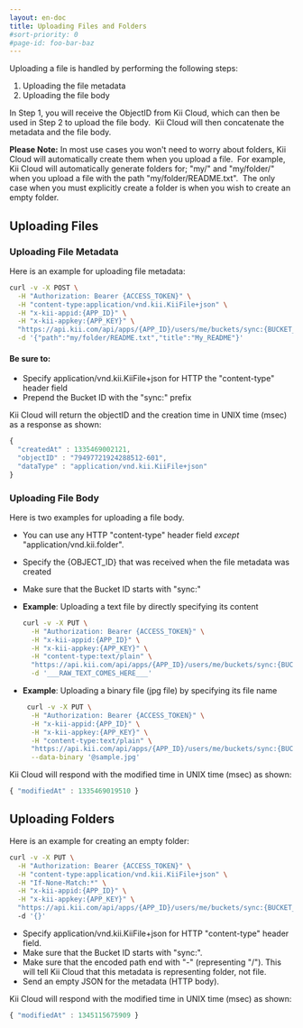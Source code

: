```yaml
---
layout: en-doc
title: Uploading Files and Folders
#sort-priority: 0
#page-id: foo-bar-baz
---
```

Uploading a file is handled by performing the following steps:

1. Uploading the file metadata
1. Uploading the file body

In Step 1, you will receive the ObjectID from Kii Cloud, which can then be used in Step 2 to upload the file body. &nbsp;Kii Cloud will then concatenate the metadata and the file body.

**Please Note:** In most use cases you won't need to worry about folders, Kii Cloud will automatically create them when you upload a file. &nbsp;For example, Kii Cloud will automatically generate folders for; "my/" and "my/folder/" when you upload a file with the path "my/folder/README.txt". &nbsp;The only case when you must explicitly create a folder is when you wish to create an empty folder.

## Uploading Files

### Uploading File Metadata

Here is an example for uploading file metadata:

```sh
curl -v -X POST \
  -H "Authorization: Bearer {ACCESS_TOKEN}" \
  -H "content-type:application/vnd.kii.KiiFile+json" \
  -H "x-kii-appid:{APP_ID}" \
  -H "x-kii-appkey:{APP_KEY}" \
  "https://api.kii.com/api/apps/{APP_ID}/users/me/buckets/sync:{BUCKET_NAME}/objects" \
  -d '{"path":"my/folder/README.txt","title":"My_README"}'
```

#### Be sure to:

* Specify application/vnd.kii.KiiFile+json for HTTP the "content-type" header field
* Prepend the Bucket ID with the "sync:" prefix

Kii Cloud will return the objectID and the creation time in UNIX time (msec) as a response as shown:

```javascript
{
  "createdAt" : 1335469002121,
  "objectID" : "79497721924288512-601",
  "dataType" : "application/vnd.kii.KiiFile+json"
}
```

### Uploading File Body

Here is two examples for uploading a file body.

* You can use any HTTP  "content-type" header field _except_  "application/vnd.kii.folder".
* Specify the {OBJECT\_ID} that was received when the file metadata was created
* Make sure that the Bucket ID starts with "sync:"

* **Example**: Uploading a text file by directly specifying its content

    ```sh
    curl -v -X PUT \
      -H "Authorization: Bearer {ACCESS_TOKEN}" \
      -H "x-kii-appid:{APP_ID}" \
      -H "x-kii-appkey:{APP_KEY}" \
      -H "content-type:text/plain" \
      "https://api.kii.com/api/apps/{APP_ID}/users/me/buckets/sync:{BUCKET_NAME}/objects/{OBJECT_ID}/body" \
      -d '___RAW_TEXT_COMES_HERE___'
    ```

* **Example**: Uploading a binary file (jpg file) by specifying its file name

    ```sh
     curl -v -X PUT \
      -H "Authorization: Bearer {ACCESS_TOKEN}" \
      -H "x-kii-appid:{APP_ID}" \
      -H "x-kii-appkey:{APP_KEY}" \
      -H "content-type:text/plain" \
      "https://api.kii.com/api/apps/{APP_ID}/users/me/buckets/sync:{BUCKET_NAME}/objects/{OBJECT_ID}/body" \
      --data-binary '@sample.jpg'
    ```

Kii Cloud will respond with the modified time in UNIX time (msec) as shown:

```javascript
{ "modifiedAt" : 1335469019510 }
```

## Uploading Folders

Here is an example for creating an empty folder:

```sh
curl -v -X PUT \
  -H "Authorization: Bearer {ACCESS_TOKEN}" \
  -H "content-type:application/vnd.kii.KiiFile+json" \
  -H "If-None-Match:*" \
  -H "x-kii-appid:{APP_ID}" \
  -H "x-kii-appkey:{APP_KEY}" \
  "https://api.kii.com/api/apps/{APP_ID}/users/me/buckets/sync:{BUCKET_NAME}/objects/path.tmp-data-"
  -d '{}'
```

* Specify application/vnd.kii.KiiFile+json for HTTP  "content-type" header field.
* Make sure that the Bucket ID starts with "sync:".
* Make sure that the encoded path end with "-" (representing "/").  This will tell Kii Cloud that this metadata is representing folder, not file.
* Send an empty JSON for the metadata (HTTP body).

Kii Cloud will respond with the modified time in UNIX time (msec) as shown:

```javascript
{ "modifiedAt" : 1345115675909 }
```
